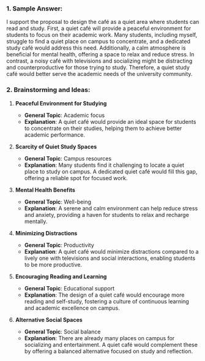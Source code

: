 ### 1. Sample Answer:

I support the proposal to design the café as a quiet area where students can read and study. First, a quiet café will provide a peaceful environment for students to focus on their academic work. Many students, including myself, struggle to find a quiet place on campus to concentrate, and a dedicated study café would address this need. Additionally, a calm atmosphere is beneficial for mental health, offering a space to relax and reduce stress. In contrast, a noisy café with televisions and socializing might be distracting and counterproductive for those trying to study. Therefore, a quiet study café would better serve the academic needs of the university community.

### 2. Brainstorming and Ideas:

1. **Peaceful Environment for Studying**
   - **General Topic**: Academic focus
   - **Explanation**: A quiet café would provide an ideal space for students to concentrate on their studies, helping them to achieve better academic performance.

2. **Scarcity of Quiet Study Spaces**
   - **General Topic**: Campus resources
   - **Explanation**: Many students find it challenging to locate a quiet place to study on campus. A dedicated quiet café would fill this gap, offering a reliable spot for focused work.

3. **Mental Health Benefits**
   - **General Topic**: Well-being
   - **Explanation**: A serene and calm environment can help reduce stress and anxiety, providing a haven for students to relax and recharge mentally.

4. **Minimizing Distractions**
   - **General Topic**: Productivity
   - **Explanation**: A quiet café would minimize distractions compared to a lively one with televisions and social interactions, enabling students to be more productive.

5. **Encouraging Reading and Learning**
   - **General Topic**: Educational support
   - **Explanation**: The design of a quiet café would encourage more reading and self-study, fostering a culture of continuous learning and academic excellence on campus.

6. **Alternative Social Spaces**
   - **General Topic**: Social balance
   - **Explanation**: There are already many places on campus for socializing and entertainment. A quiet café would complement these by offering a balanced alternative focused on study and reflection.
